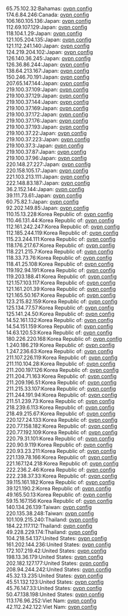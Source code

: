 65.75.102.32:Bahamas: [ovpn config](vpn/65_75_102_32.ovpn)  
174.6.84.246:Canada: [ovpn config](vpn/174_6_84_246.ovpn)  
106.160.105.136:Japan: [ovpn config](vpn/106_160_105_136.ovpn)  
112.69.107.129:Japan: [ovpn config](vpn/112_69_107_129.ovpn)  
118.104.1.29:Japan: [ovpn config](vpn/118_104_1_29.ovpn)  
121.105.204.135:Japan: [ovpn config](vpn/121_105_204_135.ovpn)  
121.112.241.140:Japan: [ovpn config](vpn/121_112_241_140.ovpn)  
124.219.204.102:Japan: [ovpn config](vpn/124_219_204_102.ovpn)  
126.140.36.245:Japan: [ovpn config](vpn/126_140_36_245.ovpn)  
126.36.86.244:Japan: [ovpn config](vpn/126_36_86_244.ovpn)  
138.64.213.167:Japan: [ovpn config](vpn/138_64_213_167.ovpn)  
150.246.70.191:Japan: [ovpn config](vpn/150_246_70_191.ovpn)  
207.65.147.144:Japan: [ovpn config](vpn/207_65_147_144.ovpn)  
219.100.37.109:Japan: [ovpn config](vpn/219_100_37_109.ovpn)  
219.100.37.129:Japan: [ovpn config](vpn/219_100_37_129.ovpn)  
219.100.37.144:Japan: [ovpn config](vpn/219_100_37_144.ovpn)  
219.100.37.169:Japan: [ovpn config](vpn/219_100_37_169.ovpn)  
219.100.37.172:Japan: [ovpn config](vpn/219_100_37_172.ovpn)  
219.100.37.176:Japan: [ovpn config](vpn/219_100_37_176.ovpn)  
219.100.37.193:Japan: [ovpn config](vpn/219_100_37_193.ovpn)  
219.100.37.22:Japan: [ovpn config](vpn/219_100_37_22.ovpn)  
219.100.37.223:Japan: [ovpn config](vpn/219_100_37_223.ovpn)  
219.100.37.3:Japan: [ovpn config](vpn/219_100_37_3.ovpn)  
219.100.37.87:Japan: [ovpn config](vpn/219_100_37_87.ovpn)  
219.100.37.96:Japan: [ovpn config](vpn/219_100_37_96.ovpn)  
220.148.27.227:Japan: [ovpn config](vpn/220_148_27_227.ovpn)  
220.158.105.17:Japan: [ovpn config](vpn/220_158_105_17.ovpn)  
221.103.213.111:Japan: [ovpn config](vpn/221_103_213_111.ovpn)  
222.148.83.187:Japan: [ovpn config](vpn/222_148_83_187.ovpn)  
36.2.152.144:Japan: [ovpn config](vpn/36_2_152_144.ovpn)  
39.111.73.61:Japan: [ovpn config](vpn/39_111_73_61.ovpn)  
60.75.82.1:Japan: [ovpn config](vpn/60_75_82_1.ovpn)  
92.202.149.85:Japan: [ovpn config](vpn/92_202_149_85.ovpn)  
110.15.13.228:Korea Republic of: [ovpn config](vpn/110_15_13_228.ovpn)  
110.46.131.44:Korea Republic of: [ovpn config](vpn/110_46_131_44.ovpn)  
112.161.242.247:Korea Republic of: [ovpn config](vpn/112_161_242_247.ovpn)  
112.185.244.119:Korea Republic of: [ovpn config](vpn/112_185_244_119.ovpn)  
115.23.244.111:Korea Republic of: [ovpn config](vpn/115_23_244_111.ovpn)  
118.176.217.67:Korea Republic of: [ovpn config](vpn/118_176_217_67.ovpn)  
118.221.215.7:Korea Republic of: [ovpn config](vpn/118_221_215_7.ovpn)  
118.33.73.76:Korea Republic of: [ovpn config](vpn/118_33_73_76.ovpn)  
118.41.25.108:Korea Republic of: [ovpn config](vpn/118_41_25_108.ovpn)  
119.192.94.191:Korea Republic of: [ovpn config](vpn/119_192_94_191.ovpn)  
119.203.188.41:Korea Republic of: [ovpn config](vpn/119_203_188_41.ovpn)  
121.157.103.117:Korea Republic of: [ovpn config](vpn/121_157_103_117.ovpn)  
121.161.201.39:Korea Republic of: [ovpn config](vpn/121_161_201_39.ovpn)  
121.165.50.167:Korea Republic of: [ovpn config](vpn/121_165_50_167.ovpn)  
123.215.82.159:Korea Republic of: [ovpn config](vpn/123_215_82_159.ovpn)  
125.134.77.57:Korea Republic of: [ovpn config](vpn/125_134_77_57.ovpn)  
125.141.24.50:Korea Republic of: [ovpn config](vpn/125_141_24_50.ovpn)  
14.52.161.132:Korea Republic of: [ovpn config](vpn/14_52_161_132.ovpn)  
14.54.151.159:Korea Republic of: [ovpn config](vpn/14_54_151_159.ovpn)  
14.63.120.53:Korea Republic of: [ovpn config](vpn/14_63_120_53.ovpn)  
180.226.220.168:Korea Republic of: [ovpn config](vpn/180_226_220_168.ovpn)  
1.240.186.219:Korea Republic of: [ovpn config](vpn/1_240_186_219.ovpn)  
1.247.236.63:Korea Republic of: [ovpn config](vpn/1_247_236_63.ovpn)  
211.107.226.119:Korea Republic of: [ovpn config](vpn/211_107_226_119.ovpn)  
211.110.104.28:Korea Republic of: [ovpn config](vpn/211_110_104_28.ovpn)  
211.200.197.126:Korea Republic of: [ovpn config](vpn/211_200_197_126.ovpn)  
211.204.71.163:Korea Republic of: [ovpn config](vpn/211_204_71_163.ovpn)  
211.209.196.51:Korea Republic of: [ovpn config](vpn/211_209_196_51.ovpn)  
211.215.33.107:Korea Republic of: [ovpn config](vpn/211_215_33_107.ovpn)  
211.244.191.94:Korea Republic of: [ovpn config](vpn/211_244_191_94.ovpn)  
211.51.239.73:Korea Republic of: [ovpn config](vpn/211_51_239_73.ovpn)  
218.239.6.113:Korea Republic of: [ovpn config](vpn/218_239_6_113.ovpn)  
218.49.215.67:Korea Republic of: [ovpn config](vpn/218_49_215_67.ovpn)  
220.127.24.133:Korea Republic of: [ovpn config](vpn/220_127_24_133.ovpn)  
220.77.158.182:Korea Republic of: [ovpn config](vpn/220_77_158_182.ovpn)  
220.77.192.109:Korea Republic of: [ovpn config](vpn/220_77_192_109.ovpn)  
220.79.31.101:Korea Republic of: [ovpn config](vpn/220_79_31_101.ovpn)  
220.90.9.119:Korea Republic of: [ovpn config](vpn/220_90_9_119.ovpn)  
220.93.23.211:Korea Republic of: [ovpn config](vpn/220_93_23_211.ovpn)  
221.139.78.166:Korea Republic of: [ovpn config](vpn/221_139_78_166.ovpn)  
221.167.124.218:Korea Republic of: [ovpn config](vpn/221_167_124_218.ovpn)  
222.236.2.46:Korea Republic of: [ovpn config](vpn/222_236_2_46.ovpn)  
222.238.37.33:Korea Republic of: [ovpn config](vpn/222_238_37_33.ovpn)  
39.115.161.182:Korea Republic of: [ovpn config](vpn/39_115_161_182.ovpn)  
39.121.190.2:Korea Republic of: [ovpn config](vpn/39_121_190_2.ovpn)  
49.165.50.13:Korea Republic of: [ovpn config](vpn/49_165_50_13.ovpn)  
59.15.167.156:Korea Republic of: [ovpn config](vpn/59_15_167_156.ovpn)  
140.134.26.139:Taiwan: [ovpn config](vpn/140_134_26_139.ovpn)  
220.135.38.248:Taiwan: [ovpn config](vpn/220_135_38_248.ovpn)  
101.109.215.240:Thailand: [ovpn config](vpn/101_109_215_240.ovpn)  
184.22.117.112:Thailand: [ovpn config](vpn/184_22_117_112.ovpn)  
49.228.229.174:Thailand: [ovpn config](vpn/49_228_229_174.ovpn)  
104.218.54.137:United States: [ovpn config](vpn/104_218_54_137.ovpn)  
161.202.144.236:United States: [ovpn config](vpn/161_202_144_236.ovpn)  
172.107.219.42:United States: [ovpn config](vpn/172_107_219_42.ovpn)  
198.13.36.179:United States: [ovpn config](vpn/198_13_36_179.ovpn)  
202.182.127.177:United States: [ovpn config](vpn/202_182_127_177.ovpn)  
208.94.244.242:United States: [ovpn config](vpn/208_94_244_242.ovpn)  
45.32.13.235:United States: [ovpn config](vpn/45_32_13_235.ovpn)  
45.51.132.123:United States: [ovpn config](vpn/45_51_132_123.ovpn)  
45.76.147.33:United States: [ovpn config](vpn/45_76_147_33.ovpn)  
50.47.138.198:United States: [ovpn config](vpn/50_47_138_198.ovpn)  
113.176.96.252:Viet Nam: [ovpn config](vpn/113_176_96_252.ovpn)  
42.112.242.122:Viet Nam: [ovpn config](vpn/42_112_242_122.ovpn)  
